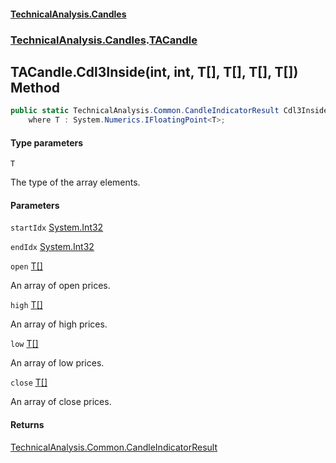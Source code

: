 #### [TechnicalAnalysis.Candles](TechnicalAnalysis.Candles.md 'TechnicalAnalysis.Candles')
### [TechnicalAnalysis.Candles](TechnicalAnalysis.Candles.md#TechnicalAnalysis.Candles 'TechnicalAnalysis.Candles').[TACandle](TACandle.md 'TechnicalAnalysis.Candles.TACandle')

## TACandle.Cdl3Inside<T>(int, int, T[], T[], T[], T[]) Method

```csharp
public static TechnicalAnalysis.Common.CandleIndicatorResult Cdl3Inside<T>(int startIdx, int endIdx, T[] open, T[] high, T[] low, T[] close)
    where T : System.Numerics.IFloatingPoint<T>;
```
#### Type parameters

<a name='TechnicalAnalysis.Candles.TACandle.Cdl3Inside_T_(int,int,T[],T[],T[],T[]).T'></a>

`T`

The type of the array elements.
#### Parameters

<a name='TechnicalAnalysis.Candles.TACandle.Cdl3Inside_T_(int,int,T[],T[],T[],T[]).startIdx'></a>

`startIdx` [System.Int32](https://docs.microsoft.com/en-us/dotnet/api/System.Int32 'System.Int32')

<a name='TechnicalAnalysis.Candles.TACandle.Cdl3Inside_T_(int,int,T[],T[],T[],T[]).endIdx'></a>

`endIdx` [System.Int32](https://docs.microsoft.com/en-us/dotnet/api/System.Int32 'System.Int32')

<a name='TechnicalAnalysis.Candles.TACandle.Cdl3Inside_T_(int,int,T[],T[],T[],T[]).open'></a>

`open` [T](TACandle.Cdl3Inside_T_(int,int,T[],T[],T[],T[]).md#TechnicalAnalysis.Candles.TACandle.Cdl3Inside_T_(int,int,T[],T[],T[],T[]).T 'TechnicalAnalysis.Candles.TACandle.Cdl3Inside<T>(int, int, T[], T[], T[], T[]).T')[[]](https://docs.microsoft.com/en-us/dotnet/api/System.Array 'System.Array')

An array of open prices.

<a name='TechnicalAnalysis.Candles.TACandle.Cdl3Inside_T_(int,int,T[],T[],T[],T[]).high'></a>

`high` [T](TACandle.Cdl3Inside_T_(int,int,T[],T[],T[],T[]).md#TechnicalAnalysis.Candles.TACandle.Cdl3Inside_T_(int,int,T[],T[],T[],T[]).T 'TechnicalAnalysis.Candles.TACandle.Cdl3Inside<T>(int, int, T[], T[], T[], T[]).T')[[]](https://docs.microsoft.com/en-us/dotnet/api/System.Array 'System.Array')

An array of high prices.

<a name='TechnicalAnalysis.Candles.TACandle.Cdl3Inside_T_(int,int,T[],T[],T[],T[]).low'></a>

`low` [T](TACandle.Cdl3Inside_T_(int,int,T[],T[],T[],T[]).md#TechnicalAnalysis.Candles.TACandle.Cdl3Inside_T_(int,int,T[],T[],T[],T[]).T 'TechnicalAnalysis.Candles.TACandle.Cdl3Inside<T>(int, int, T[], T[], T[], T[]).T')[[]](https://docs.microsoft.com/en-us/dotnet/api/System.Array 'System.Array')

An array of low prices.

<a name='TechnicalAnalysis.Candles.TACandle.Cdl3Inside_T_(int,int,T[],T[],T[],T[]).close'></a>

`close` [T](TACandle.Cdl3Inside_T_(int,int,T[],T[],T[],T[]).md#TechnicalAnalysis.Candles.TACandle.Cdl3Inside_T_(int,int,T[],T[],T[],T[]).T 'TechnicalAnalysis.Candles.TACandle.Cdl3Inside<T>(int, int, T[], T[], T[], T[]).T')[[]](https://docs.microsoft.com/en-us/dotnet/api/System.Array 'System.Array')

An array of close prices.

#### Returns
[TechnicalAnalysis.Common.CandleIndicatorResult](https://docs.microsoft.com/en-us/dotnet/api/TechnicalAnalysis.Common.CandleIndicatorResult 'TechnicalAnalysis.Common.CandleIndicatorResult')